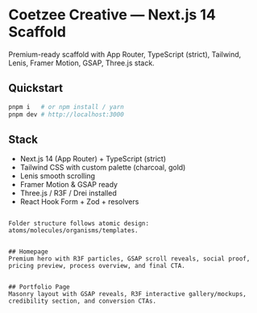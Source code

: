 # Coetzee Creative — Next.js 14 Scaffold

Premium-ready scaffold with App Router, TypeScript (strict), Tailwind, Lenis, Framer Motion, GSAP, Three.js stack.

## Quickstart
```bash
pnpm i   # or npm install / yarn
pnpm dev # http://localhost:3000
```

## Stack
- Next.js 14 (App Router) + TypeScript (strict)
- Tailwind CSS with custom palette (charcoal, gold)
- Lenis smooth scrolling
- Framer Motion & GSAP ready
- Three.js / R3F / Drei installed
- React Hook Form + Zod + resolvers
```

Folder structure follows atomic design: atoms/molecules/organisms/templates.


## Homepage
Premium hero with R3F particles, GSAP scroll reveals, social proof, pricing preview, process overview, and final CTA.


## Portfolio Page
Masonry layout with GSAP reveals, R3F interactive gallery/mockups, credibility section, and conversion CTAs.
